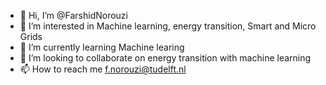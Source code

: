 - 👋 Hi, I’m @FarshidNorouzi
- 👀 I’m interested in Machine learning, energy transition, Smart and Micro Grids
- 🌱 I’m currently learning Machine learing
- 💞️ I’m looking to collaborate on energy transition with machine learning
- 📫 How to reach me f.norouzi@tudelft.nl

<!---
FarshidNorouzi/FarshidNorouzi is a ✨ special ✨ repository because its `README.md` (this file) appears on your GitHub profile.
You can click the Preview link to take a look at your changes.
--->
